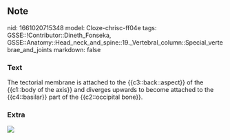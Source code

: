 ## Note
nid: 1661020715348
model: Cloze-chrisc-ff04e
tags: GSSE::!Contributor::Dineth_Fonseka, GSSE::Anatomy::Head_neck_and_spine::19._Vertebral_column::Special_vertebrae_and_joints
markdown: false

### Text
<div>
  The tectorial membrane is attached to the {{c3::back::aspect}} of
  the {{c1::body of the axis}} and diverges upwards to become
  attached to the {{c4::basilar}} part of the {{c2::occipital
  bone}}.
</div>

### Extra
<img src="paste-5b6fc9278d032050f205f7f33b0c912edc7f01f1.jpg">
